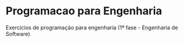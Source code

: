 # Programacao para Engenharia
Exercícios de programação para engenharia (1ª fase - Engenharia de Software)
